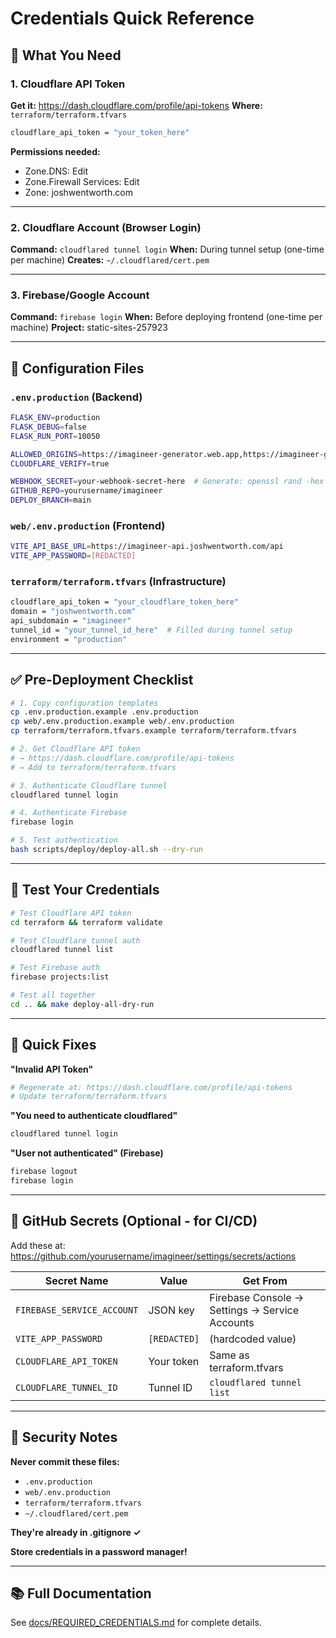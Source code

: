 # Credentials Quick Reference

## 🔑 What You Need

### 1. Cloudflare API Token
**Get it:** https://dash.cloudflare.com/profile/api-tokens
**Where:** `terraform/terraform.tfvars`
```bash
cloudflare_api_token = "your_token_here"
```
**Permissions needed:**
- Zone.DNS: Edit
- Zone.Firewall Services: Edit
- Zone: joshwentworth.com

---

### 2. Cloudflare Account (Browser Login)
**Command:** `cloudflared tunnel login`
**When:** During tunnel setup (one-time per machine)
**Creates:** `~/.cloudflared/cert.pem`

---

### 3. Firebase/Google Account
**Command:** `firebase login`
**When:** Before deploying frontend (one-time per machine)
**Project:** static-sites-257923

---

## 🔧 Configuration Files

### `.env.production` (Backend)
```bash
FLASK_ENV=production
FLASK_DEBUG=false
FLASK_RUN_PORT=10050

ALLOWED_ORIGINS=https://imagineer-generator.web.app,https://imagineer-generator.firebaseapp.com
CLOUDFLARE_VERIFY=true

WEBHOOK_SECRET=your-webhook-secret-here  # Generate: openssl rand -hex 32
GITHUB_REPO=yourusername/imagineer
DEPLOY_BRANCH=main
```

### `web/.env.production` (Frontend)
```bash
VITE_API_BASE_URL=https://imagineer-api.joshwentworth.com/api
VITE_APP_PASSWORD=[REDACTED]
```

### `terraform/terraform.tfvars` (Infrastructure)
```bash
cloudflare_api_token = "your_cloudflare_token_here"
domain = "joshwentworth.com"
api_subdomain = "imagineer"
tunnel_id = "your_tunnel_id_here"  # Filled during tunnel setup
environment = "production"
```

---

## ✅ Pre-Deployment Checklist

```bash
# 1. Copy configuration templates
cp .env.production.example .env.production
cp web/.env.production.example web/.env.production
cp terraform/terraform.tfvars.example terraform/terraform.tfvars

# 2. Get Cloudflare API token
# → https://dash.cloudflare.com/profile/api-tokens
# → Add to terraform/terraform.tfvars

# 3. Authenticate Cloudflare tunnel
cloudflared tunnel login

# 4. Authenticate Firebase
firebase login

# 5. Test authentication
bash scripts/deploy/deploy-all.sh --dry-run
```

---

## 🧪 Test Your Credentials

```bash
# Test Cloudflare API token
cd terraform && terraform validate

# Test Cloudflare tunnel auth
cloudflared tunnel list

# Test Firebase auth
firebase projects:list

# Test all together
cd .. && make deploy-all-dry-run
```

---

## 🚨 Quick Fixes

**"Invalid API Token"**
```bash
# Regenerate at: https://dash.cloudflare.com/profile/api-tokens
# Update terraform/terraform.tfvars
```

**"You need to authenticate cloudflared"**
```bash
cloudflared tunnel login
```

**"User not authenticated" (Firebase)**
```bash
firebase logout
firebase login
```

---

## 📱 GitHub Secrets (Optional - for CI/CD)

Add these at: https://github.com/yourusername/imagineer/settings/secrets/actions

| Secret Name | Value | Get From |
|-------------|-------|----------|
| `FIREBASE_SERVICE_ACCOUNT` | JSON key | Firebase Console → Settings → Service Accounts |
| `VITE_APP_PASSWORD` | `[REDACTED]` | (hardcoded value) |
| `CLOUDFLARE_API_TOKEN` | Your token | Same as terraform.tfvars |
| `CLOUDFLARE_TUNNEL_ID` | Tunnel ID | `cloudflared tunnel list` |

---

## 🔐 Security Notes

**Never commit these files:**
- `.env.production`
- `web/.env.production`
- `terraform/terraform.tfvars`
- `~/.cloudflared/cert.pem`

**They're already in .gitignore ✓**

**Store credentials in a password manager!**

---

## 📚 Full Documentation

See [docs/REQUIRED_CREDENTIALS.md](docs/REQUIRED_CREDENTIALS.md) for complete details.
